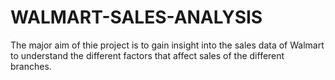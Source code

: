 # WALMART-SALES-ANALYSIS
The major aim of thie project is to gain insight into the sales data of Walmart to understand the different factors that affect sales of the different branches.
